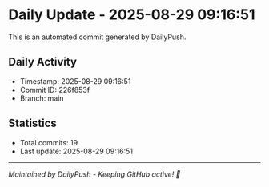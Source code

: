 # Daily Update - 2025-08-29 09:16:51

This is an automated commit generated by DailyPush.

## Daily Activity
- Timestamp: 2025-08-29 09:16:51
- Commit ID: 226f853f
- Branch: main

## Statistics
- Total commits: 19
- Last update: 2025-08-29 09:16:51

---
*Maintained by DailyPush - Keeping GitHub active! 🚀*
